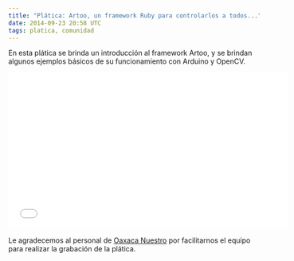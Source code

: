 ```yaml
---
title: "Plática: Artoo, un framework Ruby para controlarlos a todos..."
date: 2014-09-23 20:58 UTC
tags: platica, comunidad
---
```


En esta plática se brinda un introducción al framework Artoo, y se brindan algunos ejemplos básicos de su funcionamiento con Arduino y OpenCV.

<iframe width="560" height="315" src="//www.youtube.com/embed/ndJcWJgqGo0" frameborder="0" allowfullscreen></iframe>

Le agradecemos al personal de [Oaxaca Nuestro](http://oaxacanuestro.com/) por facilitarnos el equipo para realizar la grabación de la plática.
